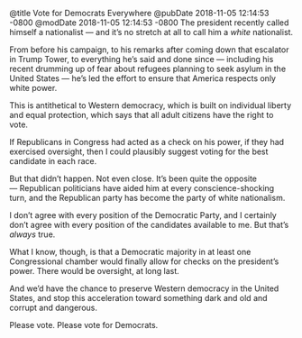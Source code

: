 @title Vote for Democrats Everywhere
@pubDate 2018-11-05 12:14:53 -0800
@modDate 2018-11-05 12:14:53 -0800
The president recently called himself a nationalist — and it’s no stretch at all to call him a *white* nationalist.

From before his campaign, to his remarks after coming down that escalator in Trump Tower, to everything he’s said and done since — including his recent drumming up of fear about refugees planning to seek asylum in the United States — he’s led the effort to ensure that America respects only white power.

This is antithetical to Western democracy, which is built on individual liberty and equal protection, which says that all adult citizens have the right to vote.

If Republicans in Congress had acted as a check on his power, if they had exercised oversight, then I could plausibly suggest voting for the best candidate in each race.

But that didn’t happen. Not even close. It’s been quite the opposite — Republican politicians have aided him at every conscience-shocking turn, and the Republican party has become the party of white nationalism.

I don’t agree with every position of the Democratic Party, and I certainly don’t agree with every position of the candidates available to me. But that’s *always* true.

What I know, though, is that a Democratic majority in at least one Congressional chamber would finally allow for checks on the president’s power. There would be oversight, at long last.

And we’d have the chance to preserve Western democracy in the United States, and stop this acceleration toward something dark and old and corrupt and dangerous.

Please vote. Please vote for Democrats.
